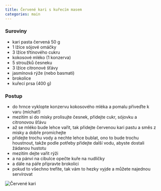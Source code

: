 ```yaml
---
title: Červené kari s kuřecím masem
categories: main
---
```


### Suroviny
- kari pasta červená 50 g
- 1 lžíce sójové omáčky
- 3 lžíce třtinového cukru
- kokosové mléko (1 konzerva)
- 5 stroužků česneku
- 3 lžíce citronové šťávy
- jasmínová rýže (nebo basmati)
- brokolice
- kuřecí prsa (400 g)


### Postup
- do hrnce vyklopte konzervu kokosového mléka a pomalu přiveďte k varu (míchat!)
- mezitím si do misky prolisujte česnek, přidejte cukr, sójovku a citronovou šťávu
- až se mléko bude lehce vařit, tak přidejte červenou kari pastu a směs z misky a dobře promíchejte
- přidejte trochu vody a nechte lehce bublat, ono to bude trochu houstnout, takže podle potřeby přidejte další vodu, abyste dostali žádanou hustotu
- mezitím dejte vařit rýži
- a na pánvi na cibulce opečte kuře na nudličky
- a dále na páře připravte brokolici
- pokud to všechno trefíte, tak vám to hezky vyjde a můžete najednou servírovat


![Červené kari](/fotky/cervene-kari.jpg)
